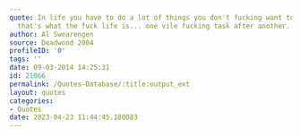 ```yaml
---
quote: In life you have to do a lot of things you don't fucking want to do. Many times,
  that's what the fuck life is... one vile fucking task after another.
author: Al Swearengen
source: Deadwood 2004
profileID: '0'
tags: ''
date: 09-03-2014 14:25:31
id: 21066
permalink: /Quotes-Database/:title:output_ext
layout: quotes
categories:
- Quotes
date: 2023-04-23 11:44:45.180083
---
```


